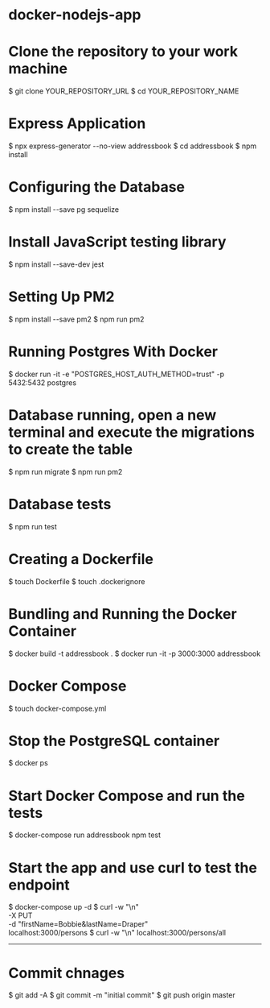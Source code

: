 # docker-nodejs-app

# Clone the repository to your work machine
$ git clone YOUR_REPOSITORY_URL
$ cd YOUR_REPOSITORY_NAME

# Express Application
$ npx express-generator --no-view addressbook
$ cd addressbook
$ npm install

# Configuring the Database
$ npm install --save pg sequelize

# Install JavaScript testing library
$ npm install --save-dev jest

# Setting Up PM2
$ npm install --save pm2
$ npm run pm2

# Running Postgres With Docker
$ docker run -it -e "POSTGRES_HOST_AUTH_METHOD=trust" -p 5432:5432 postgres

# Database running, open a new terminal and execute the migrations to create the table
$ npm run migrate
$ npm run pm2

# Database tests
$ npm run test

# Creating a Dockerfile
$ touch Dockerfile
$ touch .dockerignore

# Bundling and Running the Docker Container
$ docker build -t addressbook .
$ docker run -it -p 3000:3000 addressbook

# Docker Compose 
$ touch docker-compose.yml

# Stop the PostgreSQL container
$ docker ps

# Start Docker Compose and run the tests
$ docker-compose run addressbook npm test

# Start the app and use curl to test the endpoint
$ docker-compose up -d
$ curl -w "\n" \
       -X PUT \
       -d "firstName=Bobbie&lastName=Draper" \
       localhost:3000/persons
$ curl -w "\n" localhost:3000/persons/all

--------------------------------------------------------
# Commit chnages
$ git add -A
$ git commit -m "initial commit"
$ git push origin master


